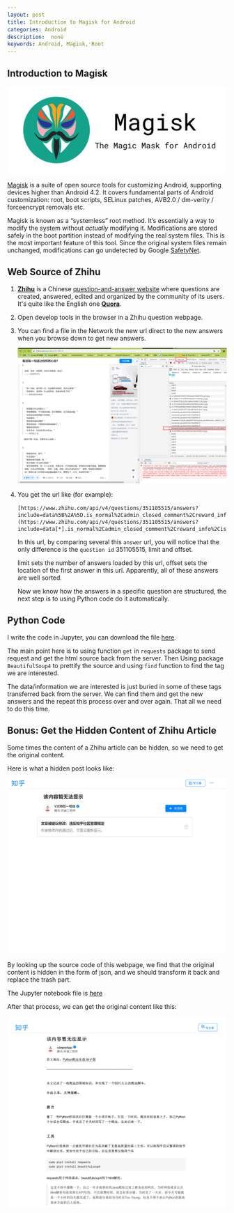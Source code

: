 ```yaml
---
layout: post
title: Introduction to Magisk for Android
categories: Android
description:  none
keywords: Android, Magisk, Root
---
```

## Introduction to Magisk

![](/images/blog/Magisk/logo.png)

[Magisk](https://github.com/topjohnwu/Magisk)  is a suite of open source tools for customizing Android, supporting devices higher than Android 4.2. It covers fundamental parts of Android customization: root, boot scripts, SELinux patches, AVB2.0 / dm-verity / forceencrypt removals etc.

Magisk is known as a “systemless” root method. It’s essentially a way to modify the system without *actually* modifying it. Modifications are stored safely in the boot partition instead of modifying the real system files. This is the most important feature of this tool. Since the original system files remain unchanged, modifications can go undetected by Google [SafetyNet](https://forum.xda-developers.com/apps/magisk/guide-magisk-troubleshooting-t3641417/post73145987#post73145987).

## Web Source of Zhihu

1. [**Zhihu**](https://www.zhihu.com/) is a Chinese [question-and-answer website](https://en.wikipedia.org/wiki/List_of_question-and-answer_websites) where questions are created, answered, edited and organized by the community of its users. It's quite like the English one [**Quora**](https://www.quora.com/). 

2. Open develop tools in the browser in a Zhihu question webpage.

3. You can find a file in the Network the new url direct to the new answers when you browse down to get new answers.

   ![](/images/blog/Crawler/001.png)

4. You get the url like (for example):

   ```
   [https://www.zhihu.com/api/v4/questions/351105515/answers?include=data%5B%2A%5D.is_normal%2Cadmin_closed_comment%2Creward_info%2Cis_collapsed%2Cannotation_action%2Cannotation_detail%2Ccollapse_reason%2Cis_sticky%2Ccollapsed_by%2Csuggest_edit%2Ccomment_count%2Ccan_comment%2Ccontent%2Ceditable_content%2Cvoteup_count%2Creshipment_settings%2Ccomment_permission%2Ccreated_time%2Cupdated_time%2Creview_info%2Crelevant_info%2Cquestion%2Cexcerpt%2Crelationship.is_authorized%2Cis_author%2Cvoting%2Cis_thanked%2Cis_nothelp%2Cis_labeled%2Cis_recognized%2Cpaid_info%2Cpaid_info_content%3Bdata%5B%2A%5D.mark_infos%5B%2A%5D.url%3Bdata%5B%2A%5D.author.follower_count%2Cbadge%5B%2A%5D.topics&limit=5&offset=13&platform=desktop&sort_by=default](https://www.zhihu.com/api/v4/questions/351105515/answers?include=data[*].is_normal%2Cadmin_closed_comment%2Creward_info%2Cis_collapsed%2Cannotation_action%2Cannotation_detail%2Ccollapse_reason%2Cis_sticky%2Ccollapsed_by%2Csuggest_edit%2Ccomment_count%2Ccan_comment%2Ccontent%2Ceditable_content%2Cvoteup_count%2Creshipment_settings%2Ccomment_permission%2Ccreated_time%2Cupdated_time%2Creview_info%2Crelevant_info%2Cquestion%2Cexcerpt%2Crelationship.is_authorized%2Cis_author%2Cvoting%2Cis_thanked%2Cis_nothelp%2Cis_labeled%2Cis_recognized%2Cpaid_info%2Cpaid_info_content%3Bdata[*].mark_infos[*].url%3Bdata[*].author.follower_count%2Cbadge[*].topics&limit=5&offset=13&platform=desktop&sort_by=default)
   ```
   In this url, by comparing several this ``answer`` url, you will notice that the only difference is the ``question id`` 351105515, limit and offset.

   limit sets the number of answers loaded by this url, offset sets the location of the first answer in this url. Apparently, all of these answers are well sorted.

   Now we know how the answers in a specific question are structured, the next step is to using Python code do it automatically.



## Python Code

I write the code in Jupyter, you can download the file [here](/documents/blog/Crawler/For_ZhiHu_Answers.ipynb).

The main point here is to using function ``get`` in ``requests`` package to send request and get the html source back from the server. Then Using package ``BeautifulSoup4`` to prettify the source and using ``find`` function to find the tag we are interested. 

The data/information we are interested is just buried in some of these tags transferred back from the server. We can find them and get the new answers and the repeat this process over and over again. That all we need to do this time.

## Bonus: Get the Hidden Content of Zhihu Article

Some times the content of a Zhihu article can be hidden, so we need to get the original content.

Here is what a hidden post looks like:

![](/images/blog/Crawler/002.png)

By looking up the source code of this webpage, we find that the original content is hidden  in the form of json, and we should transform it back and replace the trash part.

The Jupyter notebook file is [here](/documents/blog/Crawler/For_ZhiHu_Hiden_Post.ipynb)

After that process, we can get the original content like this:

![](/images/blog/Crawler/003.png)

